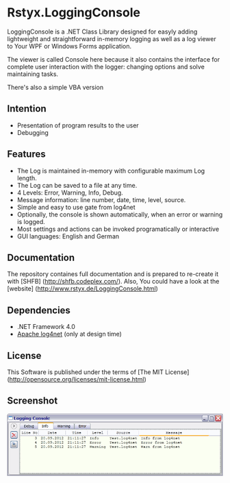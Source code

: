Rstyx.LoggingConsole
====================

LoggingConsole is a .NET Class Library designed for easyly adding lightweight and straightforward in-memory logging as well as a log viewer to Your WPF or Windows Forms application. 

The viewer is called Console here because it also contains the interface for complete user interaction with the logger: changing options and solve maintaining tasks.

There's also a simple VBA version


Intention
---------
 - Presentation of program results to the user
 - Debugging

Features
--------
 - The Log is maintained in-memory with configurable maximum Log length. 
 - The Log can be saved to a file at any time. 
 - 4 Levels: Error, Warning, Info, Debug. 
 - Message information: line number, date, time, level, source. 
 - Simple and easy to use gate from log4net
 - Optionally, the console is shown automatically, when an error or warning is logged.
 - Most settings and actions can be invoked programatically or interactive
 - GUI languages: English and German

Documentation
-------------
The repository containes full documentation and is prepared to re-create it with [SHFB] (http://shfb.codeplex.com/).
Also, You could have a look at the [website] (http://www.rstyx.de/LoggingConsole.html)

Dependencies
------------
 - .NET Framework 4.0
 - [Apache log4net](http://logging.apache.org/log4net/) (only at design time)

License
-------
This Software is published under the terms of [The MIT License] (http://opensource.org/licenses/mit-license.html)

Screenshot
----------
![Screenshot](/LoggingConsole/doc/SHFB/Images/Screen_LoggingConsole-Floating.png)
